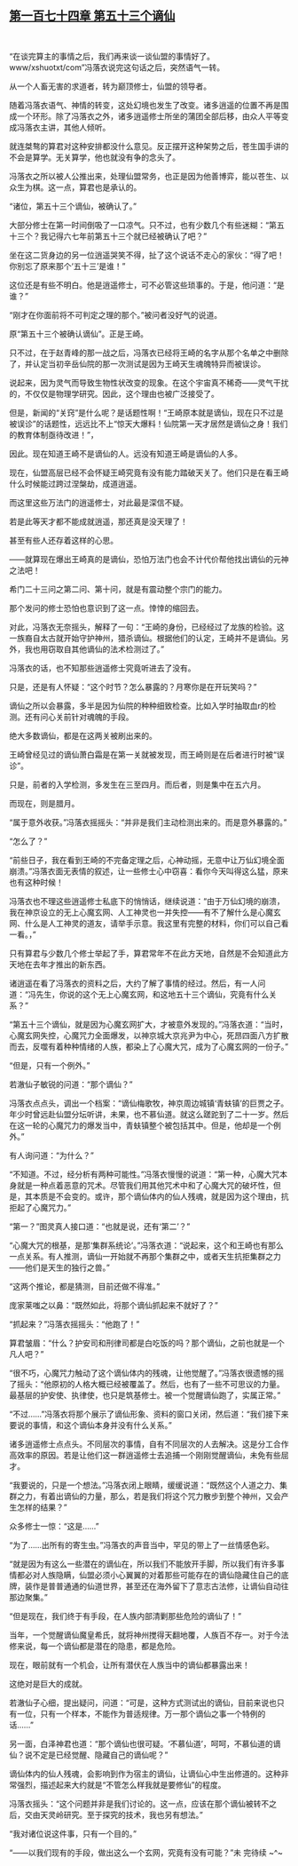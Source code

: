 ## [第一百七十四章 第五十三个谪仙](https://www.xxbiquge.com/11_11207/9055379.html)
﻿

  “在谈完算主的事情之后，我们再来谈一谈仙盟的事情好了。www/xshuotxt/com”冯落衣说完这句话之后，突然语气一转。

  从一个人畜无害的求道者，转为巅顶修士，仙盟的领导者。

  随着冯落衣语气、神情的转变，这处幻境也发生了改变。诸多逍遥的位置不再是围成一个环形。除了冯落衣之外，诸多逍遥修士所坐的蒲团全部后移，由众人平等变成冯落衣主讲，其他人倾听。

  就连桀骜的算君对这种安排都没什么意见。反正摆开这种架势之后，苍生国手讲的不会是算学。无关算学，他也就没有争的念头了。

  冯落衣之所以被人公推出来，处理仙盟常务，也正是因为他善博弈，能以苍生、以众生为棋。这一点，算君也是承认的。

  “诸位，第五十三个谪仙，被确认了。”

  大部分修士在第一时间倒吸了一口凉气。只不过，也有少数几个有些迷糊：“第五十三个？我记得六七年前第五十三个就已经被确认了吧？”

  坐在这二货身边的另一位逍遥哭笑不得，扯了这个说话不走心的家伙：“得了吧！你别忘了原来那个‘五十三’是谁！”

  这位还是有些不明白。他是逍遥修士，可不必管这些琐事的。于是，他问道：“是谁？”

  “刚才在你面前将不可判定之理的那个。”被问者没好气的说道。

  原“第五十三个被确认谪仙”。正是王崎。

  只不过，在于赵青峰的那一战之后，冯落衣已经将王崎的名字从那个名单之中删除了，并认定当初辛岳仙院的那一次测试是因为王崎天生魂魄特异而被误诊。

  说起来，因为灵气而导致生物性状改变的现象。在这个宇宙真不稀奇——灵气干扰的，不仅仅是物理学研究。因此，这个理由也被广泛接受了。

  但是，新闻的“关窍”是什么呢？是话题性啊！“王崎原本就是谪仙，现在只不过是被误诊”的话题性，远远比不上“惊天大爆料！仙院第一天才居然是谪仙之身！我们的教育体制亟待改进！”，

  因此。现在知道王崎不是谪仙的人。远没有知道王崎是谪仙的人多。

  现在，仙盟高层已经不会怀疑王崎究竟有没有能力踏破天关了。他们只是在看王崎什么时候能过跨过涅槃劫，成道逍遥。

  而这里这些万法门的逍遥修士，对此最是深信不疑。

  若是此等天才都不能成就逍遥，那还真是没天理了！

  甚至有些人还存着这样的心思。

  ——就算现在爆出王崎真的是谪仙，恐怕万法门也会不计代价帮他找出谪仙的元神之法吧！

  希门二十三问之第二问、第十问，就是有震动整个宗门的能力。

  那个发问的修士恐怕也意识到了这一点。悻悻的缩回去。

  对此，冯落衣无奈摇头，解释了一句：“王崎的身份，已经经过了龙族的检验。这一族裔自太古就开始守护神州，猎杀谪仙。根据他们的认定，王崎并不是谪仙。另外，我也用窃取自其他谪仙的法术检测过了。”

  冯落衣的话，也不知那些逍遥修士究竟听进去了没有。

  只是，还是有人怀疑：“这个时节？怎么暴露的？月寒你是在开玩笑吗？”

  谪仙之所以会暴露，多半是因为仙院的种种细致检查。比如入学时抽取血r的检测。还有问心关前针对魂魄的手段。

  绝大多数谪仙，都是在这两关被刷出来的。

  王崎曾经见过的谪仙萧白霜是在第一关就被发现，而王崎则是在后者进行时被“误诊”。

  只是，前者的入学检测，多发生在三至四月。而后者，则是集中在五六月。

  而现在，则是腊月。

  “属于意外收获。”冯落衣摇摇头：“并非是我们主动检测出来的。而是意外暴露的。”

  “怎么了？”

  “前些日子，我在看到王崎的不完备定理之后，心神动摇，无意中让万仙幻境全面崩溃。”冯落衣面无表情的叙述，让一些修士心中窃喜：看你今天叫得这么猛，原来也有这种时候！

  冯落衣也不理这些逍遥修士私底下的悄悄话，继续说道：“由于万仙幻境的崩溃，我在神京设立的无上心魔玄网、人工神灵也一并失控——有不了解什么是心魔玄网、什么是人工神灵的道友，请举手示意。我这里有完整的材料，你们可以自己看一看。，”

  只有算君与少数几个修士举起了手，算君常年不在此方天地，自然是不会知道此方天地在去年才推出的新东西。

  诸逍遥在看了冯落衣的资料之后，大约了解了事情的经过。然后，有一人问道：“冯先生，你说的这个无上心魔玄网，和这地五十三个谪仙，究竟有什么关系？”

  “第五十三个谪仙，就是因为心魔玄网扩大，才被意外发现的。”冯落衣道：“当时，心魔玄网失控，心魔咒力全面爆发，以神京城大京兆尹为中心，死昂四面八方扩散而去，反噬有着种种情绪的人族，都染上了心魔大咒，成为了心魔玄网的一份子。”

  “但是，只有一个例外。”

  若澈仙子敏锐的问道：“那个谪仙？”

  冯落衣点点头，调出一个档案：“谪仙梅歌牧，神京周边城镇‘青蚨镇’的巨贾之子。年少时曾远赴仙盟分坛听讲，未果，也不慕仙道。就这么蹉跎到了二十一岁。然后在这一轮的心魔咒力的爆发当中，青蚨镇整个被包括其中。但是，他却是一个例外。”

  有人询问道：“为什么？”

  “不知道。不过，经分析有两种可能性。”冯落衣慢慢的说道：“第一种，心魔大咒本身就是一种点着恶意的咒术。尽管我们用其他咒术中和了心魔大咒的破坏性，但是，其本质是不会变的。或许，那个谪仙体内的仙人残魂，就是因为这个理由，抗拒起了心魔咒力。”

  “第一？”图灵真人接口道：“也就是说，还有‘第二’？”

  “心魔大咒的根基，是那‘集群系统论’。”冯落衣道：“说起来，这个和王崎也有那么一点关系。有人推测，谪仙一开始就不再那个集群之中，或者天生抗拒集群之力——他们是天生的独行之兽。”

  “这两个推论，都是猜测，目前还做不得准。”

  庞家莱嗤之以鼻：“既然如此，将那个谪仙抓起来不就好了？”

  “抓起来？”冯落衣摇摇头：“他跑了！”

  算君皱眉：“什么？护安司和刑律司都是白吃饭的吗？那个谪仙，之前也就是一个凡人吧？”

  “很不巧，心魔咒力触动了这个谪仙体内的残魂，让他觉醒了。”冯落衣很遗憾的摇了摇头：“他原初的人格大概已经被覆盖了。然后，也有了一些不可思议的力量。最基层的护安使、执律使，也只是筑基修士。被一个觉醒谪仙跑了，实属正常。”

  “不过……”冯落衣将那个展示了谪仙形象、资料的窗口关闭，然后道：“我们接下来要说的事情，和这个谪仙本身并没有什么关系。”

  诸多逍遥修士点点头。不同层次的事情，自有不同层次的人去解决。这是分工合作高效率的原因。若是让他们这一群逍遥修士去追捕一个刚刚觉醒谪仙，未免有些屈才。

  “我要说的，只是一个想法。”冯落衣闭上眼睛，缓缓说道：“既然这个人道之力、集群之力，有着出谪仙的力量，那么，若是我们将这个咒力散步到整个神州，又会产生怎样的结果？”

  众多修士一惊：“这是……”

  “为了……出所有的寄生虫。”冯落衣的声音当中，罕见的带上了一丝情感色彩。

  “就是因为有这么一些潜在的谪仙在，所以我们不能放开手脚，所以我们有许多事情都必对人族隐瞒，仙盟必须小心翼翼的对着那些可能存在的谪仙隐藏住自己的底牌，装作是普普通通的仙道世界，甚至还在海外留下了意志古法修，让谪仙自动往那边聚集。”

  “但是现在，我们终于有手段，在人族内部清剿那些危险的谪仙了！”

  当年，一个觉醒谪仙魔皇希氏，就将神州搅得天翻地覆，人族百不存一。对于今法修来说，每一个谪仙都是潜在的隐患，都是危险。

  现在，眼前就有一个机会，让所有潜伏在人族当中的谪仙都暴露出来！

  这绝对是巨大的成就。

  若澈仙子心细，提出疑问，问道：“可是，这种方式测试出的谪仙，目前来说也只有一位，只有一个样本，不能作为普适规律。万一那个谪仙之事一个特例的话……”

  另一面，白泽神君也道：“那个谪仙也很可疑。‘不慕仙道’，呵呵，不慕仙道的谪仙？说不定是已经觉醒、隐藏自己的谪仙呢？”

  谪仙体内的仙人残魂，会影响到作为宿主的谪仙，让谪仙心中生出修道的。这种非常强烈，描述起来大约就是“不管怎么样我就是要修仙”的程度。

  冯落衣摇头：“这个问题并非是我们讨论的。这一点，应该在那个谪仙被转不之后，交由天灵岭研究。至于探究的技术，我也另有想法。”

  “我对诸位说这件事，只有一个目的。”

  “——以我们现有的手段，做出这么一个玄网，究竟有没有可能？”未 完待续 ~^~

